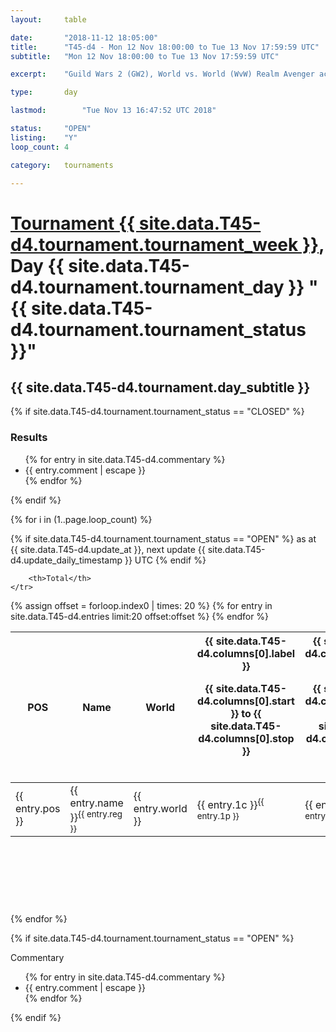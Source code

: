 ```yaml
---
layout: 	table

date: 		"2018-11-12 18:05:00"
title: 		"T45-d4 - Mon 12 Nov 18:00:00 to Tue 13 Nov 17:59:59 UTC"
subtitle: 	"Mon 12 Nov 18:00:00 to Tue 13 Nov 17:59:59 UTC"

excerpt:    "Guild Wars 2 (GW2), World vs. World (WvW) Realm Avenger achivement Tournament. \"Every Kill Counts\""

type:       day

lastmod: 		"Tue Nov 13 16:47:52 UTC 2018"

status:     "OPEN"
listing:    "Y"
loop_count: 4

category: 	tournaments

---
```

<div class="table_header">
    <h1><a href="{{ site.data.T45-d4.tournament.week_url }}">Tournament {{ site.data.T45-d4.tournament.tournament_week }}</a>, Day {{ site.data.T45-d4.tournament.tournament_day }} "{{ site.data.T45-d4.tournament.tournament_status }}"</h1>
    <h2>{{ site.data.T45-d4.tournament.day_subtitle }}</h2> 
</div>

{% if site.data.T45-d4.tournament.tournament_status == "CLOSED" %} 
<div class="commentary">
  <h3>Results</h3>
  <ul>
    {% for entry in site.data.T45-d4.commentary %}
    <li class="commentary_list">{{ entry.comment | escape }}</li>
    {% endfor %}
  </ul>
</div>
{% endif %}


{% for i in (1..page.loop_count) %}

{% if site.data.T45-d4.tournament.tournament_status == "OPEN" %} 
<span class="table_nextupdate">as at {{ site.data.T45-d4.update_at }}, next update {{ site.data.T45-d4.update_daily_timestamp }} UTC</span> 
{% endif %}

<table class="day_table">
  <colgroup>
    <col style="width:18px">
    <col style="width:55px">
    <col style="width:55px">
    <col style="width:12px">
    <col style="width:12px">
    <col style="width:12px">
    <col style="width:12px">
    <col style="width:12px">
    <col style="width:12px">
    <col style="width:12px">
    <col style="width:12px">
    <col style="width:12px">
    <col style="width:12px">
    <col style="width:12px">
    <col style="width:12px">
    <col style="width:12px">
    <col style="width:12px">
    <col style="width:12px">
    <col style="width:12px">
    <col style="width:12px">
    <col style="width:12px">
    <col style="width:12px">
    <col style="width:12px">
    <col style="width:12px">
    <col style="width:12px">
    <col style="width:12px">
    <col style="width:12px">
    <col style="width:18px">
  </colgroup>  
  <thead>
    <tr>
        <th>POS</th>
        <th class="AlignLeft">Name</th>
        <th class="AlignLeft">World</th>

<th><div class="label">{{ site.data.T45-d4.columns[0].label }}<p class="onhover">{{ site.data.T45-d4.columns[0].start }} to {{ site.data.T45-d4.columns[0].stop }}</p></div>​</th>
<th><div class="label">{{ site.data.T45-d4.columns[1].label }}<p class="onhover">{{ site.data.T45-d4.columns[1].start }} to {{ site.data.T45-d4.columns[1].stop }}</p></div>​</th>
<th><div class="label">{{ site.data.T45-d4.columns[2].label }}<p class="onhover">{{ site.data.T45-d4.columns[2].start }} to {{ site.data.T45-d4.columns[2].stop }}</p></div>​</th>
<th><div class="label">{{ site.data.T45-d4.columns[3].label }}<p class="onhover">{{ site.data.T45-d4.columns[3].start }} to {{ site.data.T45-d4.columns[3].stop }}</p></div>​</th>
<th><div class="label">{{ site.data.T45-d4.columns[4].label }}<p class="onhover">{{ site.data.T45-d4.columns[4].start }} to {{ site.data.T45-d4.columns[4].stop }}</p></div>​</th>
<th><div class="label">{{ site.data.T45-d4.columns[5].label }}<p class="onhover">{{ site.data.T45-d4.columns[5].start }} to {{ site.data.T45-d4.columns[5].stop }}</p></div>​</th>
<th><div class="label">{{ site.data.T45-d4.columns[6].label }}<p class="onhover">{{ site.data.T45-d4.columns[6].start }} to {{ site.data.T45-d4.columns[6].stop }}</p></div>​</th>
<th><div class="label">{{ site.data.T45-d4.columns[7].label }}<p class="onhover">{{ site.data.T45-d4.columns[7].start }} to {{ site.data.T45-d4.columns[7].stop }}</p></div>​</th>
<th><div class="label">{{ site.data.T45-d4.columns[8].label }}<p class="onhover">{{ site.data.T45-d4.columns[8].start }} to {{ site.data.T45-d4.columns[8].stop }}</p></div>​</th>
<th><div class="label">{{ site.data.T45-d4.columns[9].label }}<p class="onhover">{{ site.data.T45-d4.columns[9].start }} to {{ site.data.T45-d4.columns[9].stop }}</p></div>​</th>
<th><div class="label">{{ site.data.T45-d4.columns[10].label }}<p class="onhover">{{ site.data.T45-d4.columns[10].start }} to {{ site.data.T45-d4.columns[10].stop }}</p></div>​</th>

<th><div class="label">{{ site.data.T45-d4.columns[11].label }}<p class="onhover">{{ site.data.T45-d4.columns[11].start }} to {{ site.data.T45-d4.columns[11].stop }}</p></div>​</th>
<th><div class="label">{{ site.data.T45-d4.columns[12].label }}<p class="onhover">{{ site.data.T45-d4.columns[12].start }} to {{ site.data.T45-d4.columns[12].stop }}</p></div>​</th>
<th><div class="label">{{ site.data.T45-d4.columns[13].label }}<p class="onhover">{{ site.data.T45-d4.columns[13].start }} to {{ site.data.T45-d4.columns[13].stop }}</p></div>​</th>
<th><div class="label">{{ site.data.T45-d4.columns[14].label }}<p class="onhover">{{ site.data.T45-d4.columns[14].start }} to {{ site.data.T45-d4.columns[14].stop }}</p></div>​</th>
<th><div class="label">{{ site.data.T45-d4.columns[15].label }}<p class="onhover">{{ site.data.T45-d4.columns[15].start }} to {{ site.data.T45-d4.columns[15].stop }}</p></div>​</th>
<th><div class="label">{{ site.data.T45-d4.columns[16].label }}<p class="onhover">{{ site.data.T45-d4.columns[16].start }} to {{ site.data.T45-d4.columns[16].stop }}</p></div>​</th>
<th><div class="label">{{ site.data.T45-d4.columns[17].label }}<p class="onhover">{{ site.data.T45-d4.columns[17].start }} to {{ site.data.T45-d4.columns[17].stop }}</p></div>​</th>
<th><div class="label">{{ site.data.T45-d4.columns[18].label }}<p class="onhover">{{ site.data.T45-d4.columns[18].start }} to {{ site.data.T45-d4.columns[18].stop }}</p></div>​</th>
<th><div class="label">{{ site.data.T45-d4.columns[19].label }}<p class="onhover">{{ site.data.T45-d4.columns[19].start }} to {{ site.data.T45-d4.columns[19].stop }}</p></div>​</th>
<th><div class="label">{{ site.data.T45-d4.columns[20].label }}<p class="onhover">{{ site.data.T45-d4.columns[20].start }} to {{ site.data.T45-d4.columns[20].stop }}</p></div>​</th>

<th><div class="label">{{ site.data.T45-d4.columns[21].label }}<p class="onhover">{{ site.data.T45-d4.columns[21].start }} to {{ site.data.T45-d4.columns[21].stop }}</p></div>​</th>
<th><div class="label">{{ site.data.T45-d4.columns[22].label }}<p class="onhover">{{ site.data.T45-d4.columns[22].start }} to {{ site.data.T45-d4.columns[22].stop }}</p></div>​</th>
<th><div class="label">{{ site.data.T45-d4.columns[23].label }}<p class="onhover">{{ site.data.T45-d4.columns[23].start }} to {{ site.data.T45-d4.columns[23].stop }}</p></div>​</th>

        <th>Total</th>
    </tr>
  </thead>
  {% assign offset = forloop.index0 | times: 20 %}
<tbody>
{% for entry in site.data.T45-d4.entries limit:20 offset:offset %}
  <tr>
    <td class="pl{{ entry.pos }}">{{ entry.pos }}</td>
    <td class="AlignLeft">{{ entry.name }}<sup>{{ entry.reg }}</sup></td>
    <td class="AlignLeft">{{ entry.world }}</td>
    <td class="pl{{ entry.1p }}">{{ entry.1c }}<sup>{{ entry.1p }}</sup></td>
    <td class="pl{{ entry.2p }}">{{ entry.2c }}<sup>{{ entry.2p }}</sup></td>
    <td class="pl{{ entry.3p }}">{{ entry.3c }}<sup>{{ entry.3p }}</sup></td>
    <td class="pl{{ entry.4p }}">{{ entry.4c }}<sup>{{ entry.4p }}</sup></td>
    <td class="pl{{ entry.5p }}">{{ entry.5c }}<sup>{{ entry.5p }}</sup></td>
    <td class="pl{{ entry.6p }}">{{ entry.6c }}<sup>{{ entry.6p }}</sup></td>
    <td class="pl{{ entry.7p }}">{{ entry.7c }}<sup>{{ entry.7p }}</sup></td>
    <td class="pl{{ entry.8p }}">{{ entry.8c }}<sup>{{ entry.8p }}</sup></td>
    <td class="pl{{ entry.9p }}">{{ entry.9c }}<sup>{{ entry.9p }}</sup></td>
    <td class="pl{{ entry.10p }}">{{ entry.10c }}<sup>{{ entry.10p }}</sup></td>
    <td class="pl{{ entry.11p }}">{{ entry.11c }}<sup>{{ entry.11p }}</sup></td>
    <td class="pl{{ entry.12p }}">{{ entry.12c }}<sup>{{ entry.12p }}</sup></td>
    <td class="pl{{ entry.13p }}">{{ entry.13c }}<sup>{{ entry.13p }}</sup></td>
    <td class="pl{{ entry.14p }}">{{ entry.14c }}<sup>{{ entry.14p }}</sup></td>
    <td class="pl{{ entry.15p }}">{{ entry.15c }}<sup>{{ entry.15p }}</sup></td>
    <td class="pl{{ entry.16p }}">{{ entry.16c }}<sup>{{ entry.16p }}</sup></td>
    <td class="pl{{ entry.17p }}">{{ entry.17c }}<sup>{{ entry.17p }}</sup></td>
    <td class="pl{{ entry.18p }}">{{ entry.18c }}<sup>{{ entry.18p }}</sup></td>
    <td class="pl{{ entry.19p }}">{{ entry.19c }}<sup>{{ entry.19p }}</sup></td>
    <td class="pl{{ entry.20p }}">{{ entry.20c }}<sup>{{ entry.20p }}</sup></td>
    <td class="pl{{ entry.21p }}">{{ entry.21c }}<sup>{{ entry.21p }}</sup></td>
    <td class="pl{{ entry.22p }}">{{ entry.22c }}<sup>{{ entry.22p }}</sup></td>
    <td class="pl{{ entry.23p }}">{{ entry.23c }}<sup>{{ entry.23p }}</sup></td>
    <td class="pl{{ entry.24p }}">{{ entry.24c }}<sup>{{ entry.24p }}</sup></td>
    <td>{{ entry.total }}</td>
  </tr>
{% endfor %}  
</tbody>
</table>
<div class="leaderboard">
  <script async src="//pagead2.googlesyndication.com/pagead/js/adsbygoogle.js"></script>
  <!-- 728x90 -->
  <ins class="adsbygoogle"
       style="display:inline-block;width:728px;height:90px"
       data-ad-client="ca-pub-3274917281288240"
       data-ad-slot="3870538733"></ins>
  <script>
  (adsbygoogle = window.adsbygoogle || []).push({});
  </script>    
</div>
<br />
{% endfor %}

{% if site.data.T45-d4.tournament.tournament_status == "OPEN" %} 
<div class="commentary">
  <span class="commentary_title">Commentary</span>
  <ul>
    {% for entry in site.data.T45-d4.commentary %}
    <li class="commentary_list">{{ entry.comment | escape }}</li>
    {% endfor %}
  </ul>
</div>
{% endif %}


